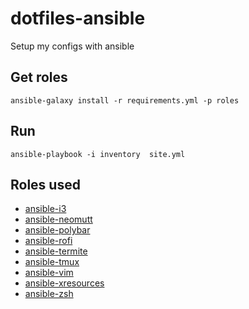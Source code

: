 # dotfiles-ansible

Setup my configs with ansible

## Get roles

```
ansible-galaxy install -r requirements.yml -p roles
```

## Run

```
ansible-playbook -i inventory  site.yml
```

## Roles used

- [ansible-i3](https://github.com/binaryplease/ansible-i3)
- [ansible-neomutt](https://github.com/binaryplease/ansible-neomutt)
- [ansible-polybar](https://github.com/binaryplease/ansible-polybar)
- [ansible-rofi](https://github.com/binaryplease/ansible-rofi)
- [ansible-termite](https://github.com/binaryplease/ansible-termite)
- [ansible-tmux](https://github.com/binaryplease/ansible-tmux)
- [ansible-vim](https://github.com/binaryplease/ansible-vim)
- [ansible-xresources](https://github.com/binaryplease/ansible-xresources)
- [ansible-zsh](https://github.com/binaryplease/ansible-zsh)
